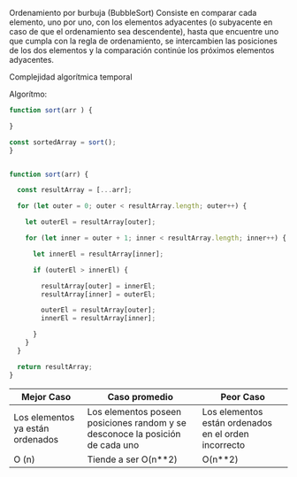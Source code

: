 Ordenamiento por burbuja (BubbleSort)
Consiste en comparar cada elemento, uno por uno, con los elementos adyacentes (o subyacente en caso de que el ordenamiento sea descendente), hasta que encuentre uno que cumpla con la regla de ordenamiento, se intercambien las posiciones de los dos elementos y la comparación continúe los próximos elementos adyacentes.  

Complejidad algorítmica temporal

Algorítmo: 

```js
function sort(arr ) {

}

const sortedArray = sort();
}


function sort(arr) {

  const resultArray = [...arr];

  for (let outer = 0; outer < resultArray.length; outer++) {

    let outerEl = resultArray[outer];

    for (let inner = outer + 1; inner < resultArray.length; inner++) {

      let innerEl = resultArray[inner];

      if (outerEl > innerEl) {

        resultArray[outer] = innerEl;
        resultArray[inner] = outerEl;

        outerEl = resultArray[outer];
        innerEl = resultArray[inner];

      }
    }
  }

  return resultArray;
}
```

| Mejor Caso | Caso promedio | Peor Caso |
| --- | --- | --- |
| Los elementos ya están ordenados | Los elementos poseen posiciones random y se desconoce la posición de cada uno | Los elementos están ordenados en el orden incorrecto |
| O (n) | Tiende a ser O(n**2)  | O(n**2) |